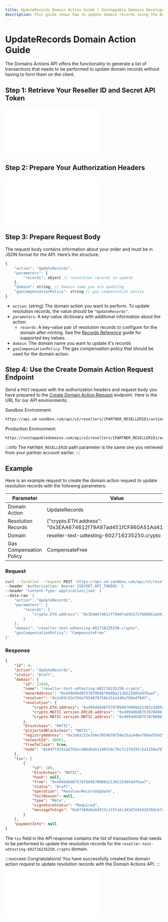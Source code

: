 ```yaml
---
title: UpdateRecords Domain Action Guide | Unstoppable Domains Developer Portal
description: This guide shows how to update domain records using the Domains Actions API.
---
```


# UpdateRecords Domain Action Guide

The Domains Actions API offers the functionality to generate a list of transactions that needs to be performed to update domain records without having to form them on the client.

## Step 1: Retrieve Your Reseller ID and Secret API Token

<embed src="/snippets/_reseller-id-location.md" />

## Step 2: Prepare Your Authorization Headers

<embed src="/snippets/_auth-headers-preparation.md" />

## Step 3: Prepare Request Body

The request body contains information about your order and must be in JSON format for the API. Here’s the structure:

```javascript
{
    "action": "UpdateRecords",
    "parameters": {
        "records": object // resolution records to update
    },
    "domain": string, // domain name you are updating
    "gasCompensationPolicy": string // gas compensation policy
}
```

* `action`: (string) The domain action you want to perform. To update resolution records, the value should be `"UpdateRecords"`.
* `parameters`: A key-value dictionary with additional information about the action:
  * `records`: A key-value pair of resolution records to configure for the domain after minting. See the [Records Reference](/developer-toolkit/reference/records-reference.md) guide for supported key values.
* `domain`: The domain name you want to update it's records
* `gasCompensationPolicy`: The gas compensation policy that should be used for the domain action.

## Step 4: Use the Create Domain Action Request Endpoint

Send a `POST` request with the authorization headers and request body you have prepared to the [Create Domain Action Request](https://docs.unstoppabledomains.com/openapi/reference/#operation/PostActions) endpoint. Here is the URL for our API environments:

Sandbox Environment:

```bash
https://api.ud-sandbox.com/api/v2/resellers/{PARTNER_RESELLERID}/actions
```

Production Environment:

```bash
https://unstoppabledomains.com/api/v2/resellers/{PARTNER_RESELLERID}/actions
```

:::info
The `PARTNER_RESELLERID` path parameter is the same one you retrieved from your partner account earlier.
:::

## Example

Here is an example request to create the domain action request to update resolution records with the following parameters:

| Parameter | Value |
| - | - |
| Domain Action | UpdateRecords |
| Resolution Records | {"crypto.ETH.address": "0x3EAA674612f79A97ad451fCF860A51Ad41aC2C19"} |
| Domain | reseller-test-udtesting-602716235250.crypto |
| Gas Compensation Policy | CompensateFree |

### Request

```bash
curl --location --request POST 'https://api.ud-sandbox.com/api/v2/resellers/{PARTNER_RESELLERID}/actions' \
--header 'Authorization: Bearer {SECRET_API_TOKEN}' \
--header 'Content-Type: application/json' \
--data-raw '{
    "action": "UpdateRecords",
    "parameters": {
        "records": {
            "crypto.ETH.address": "0x3EAA674612f79A97ad451fCF860A51Ad41aC2C19"
        }
    },
    "domain": "reseller-test-udtesting-602716235250.crypto",
    "gasCompensationPolicy": "CompensateFree"
}'
```

### Response

```json
{
    "id": 4,
    "action": "UpdateRecords",
    "status": "Draft",
    "domain": {
        "id": 11949,
        "name": "reseller-test-udtesting-602716235250.crypto",
        "ownerAddress": "0x499dd6d875787869670900a2130223d85d4f6aa7",
        "resolver": "0x2a93c52e7b6e7054870758e15a1446e769edfb93",
        "resolution": {
            "crypto.ETH.address": "0x499dd6d875787869670900a2130223d85d4f6aa7",
            "crypto.MATIC.version.ERC20.address": "0x499dd6d875787869670900a2130223d85d4f6aa7",
            "crypto.MATIC.version.MATIC.address": "0x499dd6d875787869670900a2130223d85d4f6aa7"
        },
        "blockchain": "MATIC",
        "projectedBlockchain": "MATIC",
        "registryAddress": "0x2a93c52e7b6e7054870758e15a1446e769edfb93",
        "networkId": 80001,
        "freeToClaim": true,
        "node": "0x047fd742a6793ecd66d6de1140724c7bcfc1f429fc5a1150a76f58877105b6da"
    },
    "txs": [
        {
            "id": 100,
            "blockchain": "MATIC",
            "hash": null,
            "from": "0x499dd6d875787869670900a2130223d85d4f6aa7",
            "status": "Draft",
            "operation": "ResolverRecordsUpdate",
            "failReason": null,
            "type": "Meta",
            "signatureStatus": "Required",
            "messageToSign": "0x6f360e8a64523c115fa5c343d7e8162bf0dc67a3d8e4d9961344bbcfd9f41ff9"
        }
    ],
    "paymentInfo": null
}
```

The `txs` field in the API response contains the list of transactions that needs to be performed to update the resolution records for the `reseller-test-udtesting-602716235250.crypto` domain.

:::success Congratulations!
You have successfully created the domain action request to update resolution records with the Domain Actions API.
:::

<embed src="/snippets/_discord.md" />
